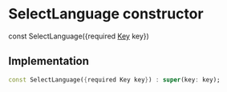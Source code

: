 


# SelectLanguage constructor






const
SelectLanguage({required [Key](https://api.flutter.dev/flutter/foundation/Key-class.html) key})





## Implementation

```dart
const SelectLanguage({required Key key}) : super(key: key);
```







